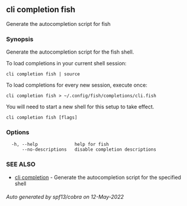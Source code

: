 ## cli completion fish

Generate the autocompletion script for fish

### Synopsis

Generate the autocompletion script for the fish shell.

To load completions in your current shell session:

	cli completion fish | source

To load completions for every new session, execute once:

	cli completion fish > ~/.config/fish/completions/cli.fish

You will need to start a new shell for this setup to take effect.


```
cli completion fish [flags]
```

### Options

```
  -h, --help              help for fish
      --no-descriptions   disable completion descriptions
```

### SEE ALSO

* [cli completion](cli_completion.md)	 - Generate the autocompletion script for the specified shell

###### Auto generated by spf13/cobra on 12-May-2022
